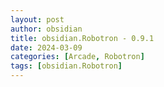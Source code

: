 ```yaml
---
layout: post
author: obsidian
title: obsidian.Robotron - 0.9.1
date: 2024-03-09
categories: [Arcade, Robotron]
tags: [obsidian.Robotron]
---
```


